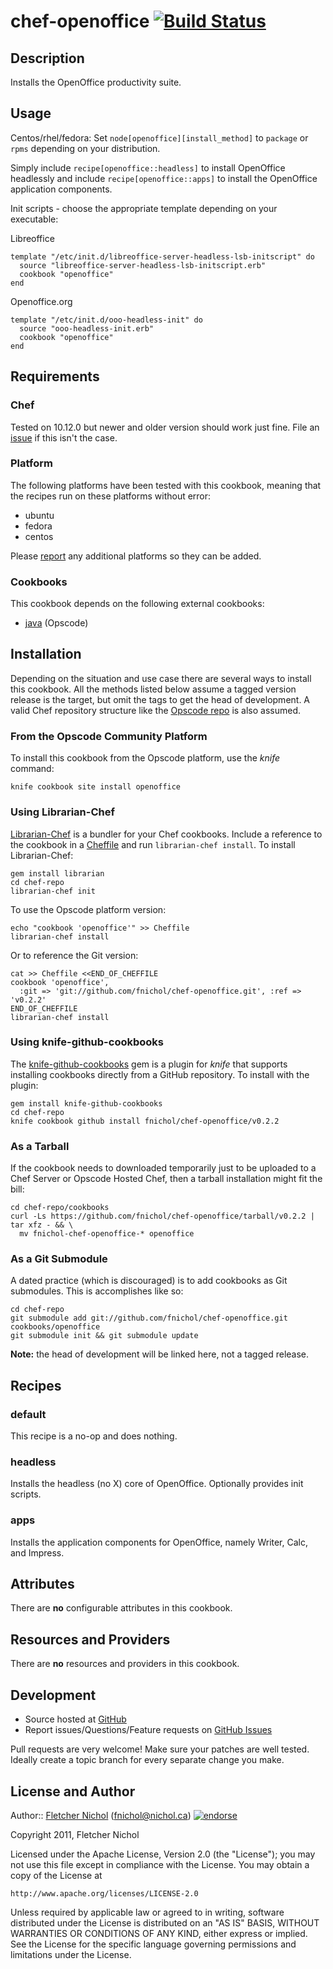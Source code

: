 # <a name="title"></a> chef-openoffice [![Build Status](https://secure.travis-ci.org/fnichol/chef-openoffice.png?branch=master)](http://travis-ci.org/fnichol/chef-openoffice)

## <a name="description"></a> Description

Installs the OpenOffice productivity suite.

## <a name="usage"></a> Usage

Centos/rhel/fedora:
Set `node[openoffice][install_method]` to `package` or `rpms` depending on your distribution.

Simply include `recipe[openoffice::headless]` to install OpenOffice headlessly
and include `recipe[openoffice::apps]` to install the OpenOffice application components.

Init scripts - choose the appropriate template depending on your executable:

Libreoffice
```
template "/etc/init.d/libreoffice-server-headless-lsb-initscript" do
  source "libreoffice-server-headless-lsb-initscript.erb"
  cookbook "openoffice"
end
```

Openoffice.org
```
template "/etc/init.d/ooo-headless-init" do
  source "ooo-headless-init.erb"
  cookbook "openoffice"
end
```

## <a name="requirements"></a> Requirements

### <a name="requirements-chef"></a> Chef

Tested on 10.12.0 but newer and older version should work just fine.
File an [issue][issues] if this isn't the case.

### <a name="requirements-platform"></a> Platform

The following platforms have been tested with this cookbook, meaning that the
recipes run on these platforms without error:

* ubuntu
* fedora
* centos

Please [report][issues] any additional platforms so they can be added.

### <a name="requirements-cookbooks"></a> Cookbooks

This cookbook depends on the following external cookbooks:

* [java][java_cb] (Opscode)

## <a name="installation"></a> Installation

Depending on the situation and use case there are several ways to install
this cookbook. All the methods listed below assume a tagged version release
is the target, but omit the tags to get the head of development. A valid
Chef repository structure like the [Opscode repo][chef_repo] is also assumed.

### <a name="installation-platform"></a> From the Opscode Community Platform

To install this cookbook from the Opscode platform, use the *knife* command:

    knife cookbook site install openoffice

### <a name="installation-librarian"></a> Using Librarian-Chef

[Librarian-Chef][librarian] is a bundler for your Chef cookbooks.
Include a reference to the cookbook in a [Cheffile][cheffile] and run
`librarian-chef install`. To install Librarian-Chef:

    gem install librarian
    cd chef-repo
    librarian-chef init

To use the Opscode platform version:

    echo "cookbook 'openoffice'" >> Cheffile
    librarian-chef install

Or to reference the Git version:

    cat >> Cheffile <<END_OF_CHEFFILE
    cookbook 'openoffice',
      :git => 'git://github.com/fnichol/chef-openoffice.git', :ref => 'v0.2.2'
    END_OF_CHEFFILE
    librarian-chef install

### <a name="installation-kgc"></a> Using knife-github-cookbooks

The [knife-github-cookbooks][kgc] gem is a plugin for *knife* that supports
installing cookbooks directly from a GitHub repository. To install with the
plugin:

    gem install knife-github-cookbooks
    cd chef-repo
    knife cookbook github install fnichol/chef-openoffice/v0.2.2

### <a name="installation-tarball"></a> As a Tarball

If the cookbook needs to downloaded temporarily just to be uploaded to a Chef
Server or Opscode Hosted Chef, then a tarball installation might fit the bill:

    cd chef-repo/cookbooks
    curl -Ls https://github.com/fnichol/chef-openoffice/tarball/v0.2.2 | tar xfz - && \
      mv fnichol-chef-openoffice-* openoffice

### <a name="installation-gitsubmodule"></a> As a Git Submodule

A dated practice (which is discouraged) is to add cookbooks as Git
submodules. This is accomplishes like so:

    cd chef-repo
    git submodule add git://github.com/fnichol/chef-openoffice.git cookbooks/openoffice
    git submodule init && git submodule update

**Note:** the head of development will be linked here, not a tagged release.

## <a name="recipes"></a> Recipes

### <a name="recipes-default"></a> default

This recipe is a no-op and does nothing.

### <a name="recipes-headless"></a> headless

Installs the headless (no X) core of OpenOffice. Optionally provides init scripts.

### <a name="recipes-apps"></a> apps

Installs the application components for OpenOffice, namely Writer, Calc, and Impress.

## <a name="attributes"></a> Attributes

There are **no** configurable attributes in this cookbook.

## <a name="lwrps"></a> Resources and Providers

There are **no** resources and providers in this cookbook.

## <a name="development"></a> Development

* Source hosted at [GitHub][repo]
* Report issues/Questions/Feature requests on [GitHub Issues][issues]

Pull requests are very welcome! Make sure your patches are well tested.
Ideally create a topic branch for every separate change you make.

## <a name="license"></a> License and Author

Author:: [Fletcher Nichol][fnichol] (<fnichol@nichol.ca>) [![endorse](http://api.coderwall.com/fnichol/endorsecount.png)](http://coderwall.com/fnichol)

Copyright 2011, Fletcher Nichol

Licensed under the Apache License, Version 2.0 (the "License");
you may not use this file except in compliance with the License.
You may obtain a copy of the License at

    http://www.apache.org/licenses/LICENSE-2.0

Unless required by applicable law or agreed to in writing, software
distributed under the License is distributed on an "AS IS" BASIS,
WITHOUT WARRANTIES OR CONDITIONS OF ANY KIND, either express or implied.
See the License for the specific language governing permissions and
limitations under the License.

[cheffile]:     https://github.com/applicationsonline/librarian/blob/master/lib/librarian/chef/templates/Cheffile
[chef_repo]:    https://github.com/opscode/chef-repo
[java_cb]:      http://community.opscode.com/cookbooks/apache2
[kgc]:          https://github.com/websterclay/knife-github-cookbooks#readme
[librarian]:    https://github.com/applicationsonline/librarian#readme

[fnichol]:      https://github.com/fnichol
[repo]:         https://github.com/fnichol/chef-openoffice
[issues]:       https://github.com/fnichol/chef-openoffice/issues
